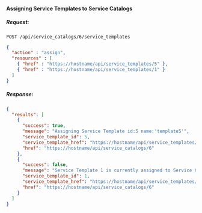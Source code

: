 #### Assigning Service Templates to Service Catalogs

##### Request:

    POST /api/service_catalogs/6/service_templates

``` json
{
  "action" : "assign",
  "resources" : [
    { "href" : "https://hostname/api/service_templates/5" },
    { "href" : "https://hostname/api/service_templates/1" }
  ]
}
```

##### Response:

``` json
{
  "results": [
    {
      "success": true,
      "message": "Assigning Service Template id:5 name:'template5'",
      "service_template_id": 5,
      "service_template_href": "https://hostname/api/service_templates/5",
      "href": "https://hostname/api/service_catalogs/6"
    },
    {
      "success": false,
      "message": "Service Template 1 is currently assigned to Service Catalog 3",
      "service_template_id": 1,
      "service_template_href": "https://hostname/api/service_templates/1",
      "href": "https://hostname/api/service_catalogs/6"
    }
  ]
}
```
